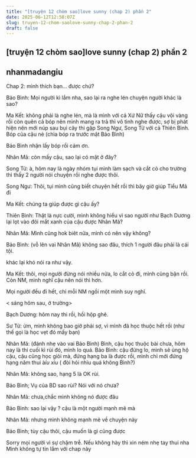 ```yaml
---
title: "[truyện 12 chòm sao]love sunny (chap 2) phần 2"
date: 2025-06-12T12:58:07Z
slug: truyen-12-chom-saolove-sunny-chap-2-phan-2
draft: false
---
```


## [truyện 12 chòm sao]love sunny (chap 2) phần 2

## nhanmadangiu

Chap 2: mình thích bạn… được chứ?
 
Bảo Bình: Mọi người kì lắm nha, sao lại ra nghe lén chuyện người khác là sao?
 
Ma Kết: không phải là nghe lén, mà là mình với cả Xứ Nữ thấy cậu vội vàng rồi còn quên cả bóp nên mình mang ra trả thì vô tình nghe được, sợ bị phát hiện nên mới núp sau bụi cây thì gặp Song Ngư, Song Tử với cả Thiên Bình. Bóp của cậu nè (chìa bóp ra trước mặt Bảo Bình)
 
Bảo Bình nhận lấy bóp rồi cảm ơn.
 
Nhân Mã: còn mấy cậu, sao lại có mặt ở đây?
 
Song Tử: à, hôm nay là ngày nhóm tụi mình làm sạch và cắt cỏ cho trường thì thấy 2 người nói chuyện rồi nghe được thôi.
 
Song Ngư: Thôi, tụi mình cũng biết chuyện hết rồi thì bây giờ giúp Tiểu Mã đi
 
Ma Kết: chúng ta giúp được gì cậu ấy?
 
Thiên Bình: Thật là nực cười, mình không hiểu vì sao người như Bạch Dương lại lọt vào đôi mắt xanh của cậu được Nhân Mã?
 
Nhân Mã: Mình cũng hok biêt nữa, mình có nên vậy không?
 
Bảo Bình: (vỗ lên vai Nhân Mã) không sao đâu, thích 1 người đâu phải là cái tội.
 
 khác lại khó nói ra như vậy.
 
Ma Kết: thôi, mọi người đừng nói nhiều nữa, lo cắt cỏ đi, mình cũng bận rồi. Còn NM, mình nghĩ cậu nên nói thì hơn.
 
 Mọi người đều đi hết, chỉ mỗi NM ngồi một mình suy nghĩ.
 
< sáng hôm sau, ở trường>
 
Bạch Dương: hôm nay thi rồi, hồi hộp ghê.
 
Sư Tử: ừm, mình không bao giờ phải sợ, vì mình đã học thuộc hết rồi (như thế gọi là học vẹt đó mấy bạn)
 
Nhân Mã: (đánh nhẹ vào vai Bảo Bình) Bình, cậu học thuộc bài chưa, hôm nay là thi cuối kì rùi đó, mình lo quá.
Bảo Bình: cậu đừng lo, mình sẽ ủng hộ cậu, cậu cũng học giỏi mà, đứng hạng ba là được rồi, mình chỉ mới đứng hạng năm thui à*ỉu xìu* ( đòi hỏi nhìu quá không Bình?) 
 
Nhân Mã: không sao, hạng 5 là OK rùi.
 
Bảo Bình; Vụ của BD sao rùi? Nói với nó chưa?
 
Nhân Mã: chưa,chắc mình không nó được đâu
 
Bảo Bình: sao lại vậy ? cậu là một người mạnh mẽ mà
 
Nhân Mã: nhưng mình không mạnh mẽ về chuyện này
 
Bảo Bình; tùy cậu thôi, cậu muốn là gì cũng được
 
 
Sorry mọi người vì sự chậm trễ. Nếu không hày thì xin ném nhẹ tay thui nha
Mình không tự tin lắm với chap này